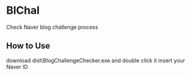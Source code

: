 # BlChal
Check Naver blog challenge process

## How to Use
download dist\BlogChallengeChecker.exe
and double click it
insert your Naver ID

